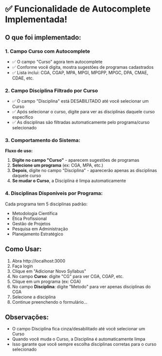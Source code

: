 # ✅ Funcionalidade de Autocomplete Implementada!

## O que foi implementado:

### 1. **Campo Curso com Autocomplete**
- ✅ O campo "Curso" agora tem autocomplete
- ✅ Conforme você digita, mostra sugestões de programas cadastrados
- ✅ Lista inclui: CGA, CGAP, MPA, MPGI, MPGPP, MPGC, DPA, CMAE, CDAE, etc.

### 2. **Campo Disciplina Filtrado por Curso**
- ✅ O campo "Disciplina" está DESABILITADO até você selecionar um Curso
- ✅ Após selecionar o curso, digite para ver as disciplinas daquele curso específico
- ✅ As disciplinas são filtradas automaticamente pelo programa/curso selecionado

### 3. **Comportamento do Sistema:**

**Fluxo de uso:**
1. **Digite no campo "Curso"** - aparecem sugestões de programas
2. **Selecione um programa** (ex: CGA, MPA, etc.)
3. **Depois**, digite no campo "Disciplina" - aparecerão apenas as disciplinas daquele curso
4. **Se mudar o Curso**, a Disciplina é limpa automaticamente

### 4. **Disciplinas Disponíveis por Programa:**

Cada programa tem 5 disciplinas padrão:
- Metodologia Científica
- Ética Profissional
- Gestão de Projetos
- Pesquisa em Administração
- Planejamento Estratégico

## Como Usar:

1. Abra http://localhost:3000
2. Faça login
3. Clique em "Adicionar Novo Syllabus"
4. No campo **Curso**: digite "CG" para ver CGA, CGAP, etc.
5. Clique em um programa (ex: CGA)
6. No campo **Disciplina**: digite "Metodo" para ver apenas disciplinas do CGA
7. Selecione a disciplina
8. Continue preenchendo o formulário...

## Observações:

- O campo Disciplina fica cinza/desabilitado até você selecionar um Curso
- Quando você muda o Curso, a Disciplina é automaticamente limpa
- Isso garante que você sempre escolha disciplinas corretas para o curso selecionado

